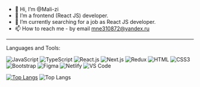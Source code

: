 - 👋 Hi, I’m @Mali-zi
- 👀 I’m a frontend (React JS) developer.
- 🌱 I’m currently searching for a job as React JS developer.
- 📫 How to reach me - by email mne310872@yandex.ru

<!---
Mali-zi/Mali-zi is a ✨ special ✨ repository because its `README.md` (this file) appears on your GitHub profile.
You can click the Preview link to take a look at your changes.
--->

<hr>

Languages and Tools:

<img src="https://camo.githubusercontent.com/d7d0f5ef713c40161bd3f23076ce9e4efcfeecfabbb8661dba7e9f3971c3fc1f/68747470733a2f2f696d672e736869656c64732e696f2f62616467652f4a6176615363726970742d4637444631453f7374796c653d666c61742d737175617265266c6f676f3d6a617661736372697074266c6f676f436f6c6f723d626c61636b" alt="JavaScript" data-canonical-src="https://img.shields.io/badge/JavaScript-F7DF1E?style=flat-square&amp;logo=javascript&amp;logoColor=black" style="max-width: 100%;">
<img src="https://camo.githubusercontent.com/f464a1513c4d6c1c8ea06c6644e451e37dbde7d2d90b59067ac22165ab682c72/68747470733a2f2f696d672e736869656c64732e696f2f62616467652f547970655363726970742d3030374143433f7374796c653d666c61742d737175617265266c6f676f3d74797065736372697074266c6f676f436f6c6f723d7768697465" alt="TypeScript" data-canonical-src="https://img.shields.io/badge/TypeScript-007ACC?style=flat-square&amp;logo=typescript&amp;logoColor=white" style="max-width: 100%;">
<img src="https://camo.githubusercontent.com/076c6bee7e34877337340b4a2de43c0485c0f425a00a549518b98e75f2acd3aa/68747470733a2f2f696d672e736869656c64732e696f2f62616467652f52656163742e6a732d3030383143423f7374796c653d666c61742d737175617265266c6f676f3d7265616374266c6f676f436f6c6f723d363144414642" alt="React.js" data-canonical-src="https://img.shields.io/badge/React.js-0081CB?style=flat-square&amp;logo=react&amp;logoColor=61DAFB" style="max-width: 100%;">
<img src="https://camo.githubusercontent.com/3eee0f945b2061a4d69d84c8eb5d6361b003aa4135be3c58fe3454707e26dfb8/68747470733a2f2f696d672e736869656c64732e696f2f62616467652f4e6578742e6a732d6637663766373f7374796c653d666c6173746963266c6f676f3d4e6578742e6a73266c6f676f436f6c6f723d303030303030" alt="Next.js" data-canonical-src="https://img.shields.io/badge/Next.js-f7f7f7?style=flastic&amp;logo=Next.js&amp;logoColor=000000" style="max-width: 100%;">
<img src="https://camo.githubusercontent.com/cd7cb1fd294c0b259769dbc690fb637bfd83d0651711e78d6fbbe0fafe78245b/68747470733a2f2f696d672e736869656c64732e696f2f62616467652f52656475782d626c61636b3f7374796c653d666c6173746963266c6f676f3d5265647578266c6f676f436f6c6f723d373634414243" alt="Redux" data-canonical-src="https://img.shields.io/badge/Redux-black?style=flastic&amp;logo=Redux&amp;logoColor=764ABC" style="max-width: 100%;">
<img src="https://camo.githubusercontent.com/5c2af525789fe1731755aa21af34a1bcfdd04108d666651c8280f40bcbc4ea03/68747470733a2f2f696d672e736869656c64732e696f2f62616467652f48544d4c352d4533344632363f7374796c653d666c61742d737175617265266c6f676f3d68746d6c35266c6f676f436f6c6f723d7768697465" alt="HTML" data-canonical-src="https://img.shields.io/badge/HTML5-E34F26?style=flat-square&amp;logo=html5&amp;logoColor=white" style="max-width: 100%;">
<img src="https://camo.githubusercontent.com/8ff817d429668da48bb334bab4173df1d8dae0b028f444228a4af769be3b2192/68747470733a2f2f696d672e736869656c64732e696f2f62616467652f435353332d3135373242363f7374796c653d666c61742d737175617265266c6f676f3d63737333266c6f676f436f6c6f723d7768697465" alt="CSS3" data-canonical-src="https://img.shields.io/badge/CSS3-1572B6?style=flat-square&amp;logo=css3&amp;logoColor=white" style="max-width: 100%;">
<img src="https://camo.githubusercontent.com/60b100ed24eed2218449443089cb48c13f82cbe5f603541e15aac4aa3dce5a8f/68747470733a2f2f696d672e736869656c64732e696f2f62616467652f426f6f7473747261702d3536334437433f7374796c653d666c61742d737175617265266c6f676f3d626f6f747374726170266c6f676f436f6c6f723d7768697465" alt="Bootstrap" data-canonical-src="https://img.shields.io/badge/Bootstrap-563D7C?style=flat-square&amp;logo=bootstrap&amp;logoColor=white" style="max-width: 100%;">
<img src="https://camo.githubusercontent.com/639c77f6f32b9d3bcbacd25e33bcc779fa49fd3ae675257d2cefcb9e9a88a037/68747470733a2f2f696d672e736869656c64732e696f2f62616467652f4669676d612d6637663766373f7374796c653d666c6173746963266c6f676f3d4669676d61266c6f676f436f6c6f723d463234453145" alt="Figma" data-canonical-src="https://img.shields.io/badge/Figma-f7f7f7?style=flastic&amp;logo=Figma&amp;logoColor=F24E1E" style="max-width: 100%;">
<img src="https://camo.githubusercontent.com/4c6590c569d6b5b3c9cd6e674c80da8d860a6b0827124aeab237188f6d19f2e2/68747470733a2f2f696d672e736869656c64732e696f2f62616467652f4e65746c6966792d3030433742373f7374796c653d666c61742d737175617265266c6f676f3d6e65746c696679266c6f676f436f6c6f723d7768697465" alt="Netlify" data-canonical-src="https://img.shields.io/badge/Netlify-00C7B7?style=flat-square&amp;logo=netlify&amp;logoColor=white" style="max-width: 100%;">
<img src="https://camo.githubusercontent.com/7005c10cff301a1faffecd1e2e91e4659b70045ac8f091e7c3273554c5db33d5/68747470733a2f2f696d672e736869656c64732e696f2f62616467652f56697375616c53747564696f2d3243324233303f7374796c653d666c6173746963266c6f676f3d56697375616c53747564696f436f6465266c6f676f436f6c6f723d303037414343" alt="VS Code" data-canonical-src="https://img.shields.io/badge/VisualStudio-2C2B30?style=flastic&amp;logo=VisualStudioCode&amp;logoColor=007ACC" style="max-width: 100%;">



[![Top Langs](https://github-readme-stats.vercel.app/api/top-langs/?username=mali-zi&layout=pie)](https://github.com/anuraghazra/github-readme-stats)
![Top Langs](https://github-readme-stats.vercel.app/api/top-langs/?username=mali-zi&size_weight=0.5&count_weight=0.5&amp;theme=yeblu&amp;hide_border=true&amp;&amp;langs_count=6)



